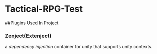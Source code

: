 # Tactical-RPG-Test


##Plugins Used In Project

### Zenject(Extenject)
a *dependency injection* container for unity that supports unity contexts. 